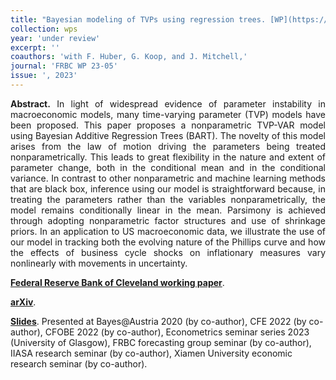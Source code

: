 ```yaml
---
title: "Bayesian modeling of TVPs using regression trees. [WP](https://doi.org/10.26509/frbc-wp-202305)"
collection: wps
year: 'under review'
excerpt: ''
coauthors: 'with F. Huber, G. Koop, and J. Mitchell,' 
journal: 'FRBC WP 23-05'
issue: ', 2023'
---
```

<p align="justify"> <b>Abstract.</b> In light of widespread evidence of parameter instability in macroeconomic models, many time-varying parameter (TVP) models have been proposed. This paper proposes a nonparametric TVP-VAR model using Bayesian Additive Regression Trees (BART). The novelty of this model arises from the law of motion driving the parameters being treated nonparametrically. This leads to great flexibility in the nature and extent of parameter change, both in the conditional mean and in the conditional variance. In contrast to other nonparametric and machine learning methods that are black box, inference using our model is straightforward because, in treating the parameters rather than the variables nonparametrically, the model remains conditionally linear in the mean. Parsimony is achieved through adopting nonparametric factor structures and use of shrinkage priors. In an application to US macroeconomic data, we illustrate the use of our model in tracking both the evolving nature of the Phillips curve and how the effects of business cycle shocks on inflationary measures vary nonlinearly with movements in uncertainty.
</p>

[**Federal Reserve Bank of Cleveland working paper**](https://doi.org/10.26509/frbc-wp-202305).

[**arXiv**](https://arxiv.org/abs/2209.11970).

[**Slides**](https://www.dropbox.com/scl/fi/t7x2uld1en74wjroczdn5/UofG-ESS_2023.pdf?rlkey=aflcq7erqd56gpqowj65c2nh8&dl=0). Presented at Bayes@Austria 2020 (by co-author), CFE 2022 (by co-author), CFOBE 2022 (by co-author), Econometrics seminar series 2023 (University of Glasgow), FRBC forecasting group seminar (by co-author), IIASA research seminar (by co-author), Xiamen University economic research seminar (by co-author).



